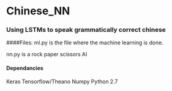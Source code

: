 # Chinese_NN
### Using LSTMs to speak grammatically correct chinese

####Files:
ml.py is the file where the machine learning is done. 

nn.py is a rock paper scissors AI 

#### Dependancies
Keras
Tensorflow/Theano
Numpy
Python 2.7
